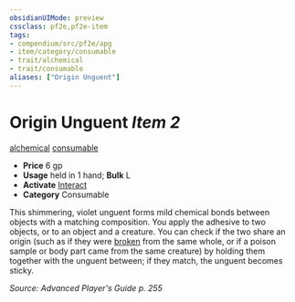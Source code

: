 ```yaml
---
obsidianUIMode: preview
cssclass: pf2e,pf2e-item
tags:
- compendium/src/pf2e/apg
- item/category/consumable
- trait/alchemical
- trait/consumable
aliases: ["Origin Unguent"]
---
```

# Origin Unguent *Item 2*  
[alchemical](/rules/traits/alchemical.md)  [consumable](/rules/traits/consumable.md)  

- **Price** 6 gp
- **Usage** held in 1 hand; **Bulk** L
- **Activate** [Interact](/rules/actions/interact.md)
- **Category** Consumable

This shimmering, violet unguent forms mild chemical bonds between objects with a matching composition. You apply the adhesive to two objects, or to an object and a creature. You can check if the two share an origin (such as if they were [broken](/rules/conditions.md#Broken) from the same whole, or if a poison sample or body part came from the same creature) by holding them together with the unguent between; if they match, the unguent becomes sticky.

*Source: Advanced Player's Guide p. 255*